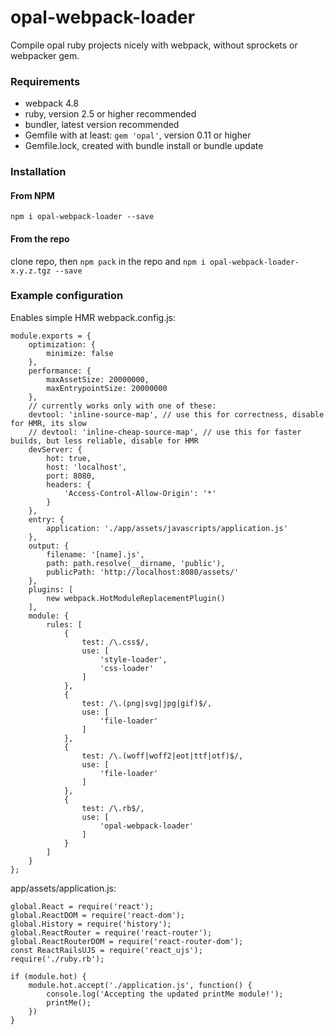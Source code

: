 # opal-webpack-loader
Compile opal ruby projects nicely with webpack, without sprockets or webpacker gem.
### Requirements
- webpack 4.8
- ruby, version 2.5 or higher recommended
- bundler, latest version recommended
- Gemfile with at least: `gem 'opal'`, version 0.11 or higher
- Gemfile.lock, created with bundle install or bundle update
### Installation
#### From NPM
`npm i opal-webpack-loader --save`
#### From the repo
clone repo, then `npm pack` in the repo and `npm i opal-webpack-loader-x.y.z.tgz --save`
### Example configuration
Enables simple HMR
webpack.config.js:
```
module.exports = {
    optimization: {
        minimize: false
    },
    performance: {
        maxAssetSize: 20000000,
        maxEntrypointSize: 20000000
    },
    // currently works only with one of these:
    devtool: 'inline-source-map', // use this for correctness, disable for HMR, its slow
    // devtool: 'inline-cheap-source-map', // use this for faster builds, but less reliable, disable for HMR
    devServer: {
        hot: true,
        host: 'localhost',
        port: 8080,
        headers: {
            'Access-Control-Allow-Origin': '*'
        }
    },
    entry: {
        application: './app/assets/javascripts/application.js'
    },
    output: {
        filename: '[name].js',
        path: path.resolve(__dirname, 'public'),
        publicPath: 'http://localhost:8080/assets/'
    },
    plugins: [
        new webpack.HotModuleReplacementPlugin()
    ],
    module: {
        rules: [
            {
                test: /\.css$/,
                use: [
                    'style-loader',
                    'css-loader'
                ]
            },
            {
                test: /\.(png|svg|jpg|gif)$/,
                use: [
                    'file-loader'
                ]
            },
            {
                test: /\.(woff|woff2|eot|ttf|otf)$/,
                use: [
                    'file-loader'
                ]
            },
            {
                test: /\.rb$/,
                use: [
                    'opal-webpack-loader'
                ]
            }
        ]
    }
};
```
app/assets/application.js:
```
global.React = require('react');
global.ReactDOM = require('react-dom');
global.History = require('history');
global.ReactRouter = require('react-router');
global.ReactRouterDOM = require('react-router-dom');
const ReactRailsUJS = require('react_ujs');
require('./ruby.rb');

if (module.hot) {
    module.hot.accept('./application.js', function() {
        console.log('Accepting the updated printMe module!');
        printMe();
    })
}
```